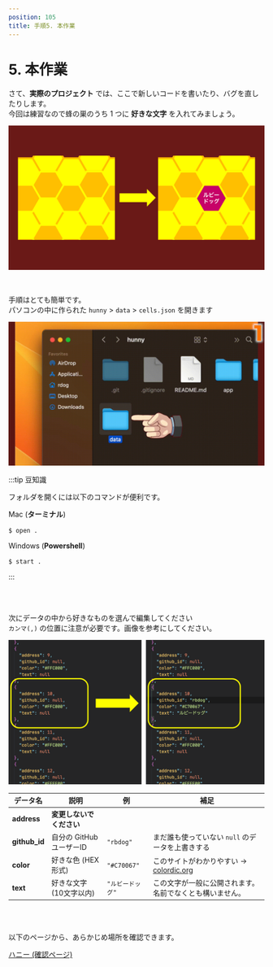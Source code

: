 ```yaml
---
position: 105
title: 手順5. 本作業
---
```


# 5. 本作業

さて、**実際のプロジェクト** では、ここで新しいコードを書いたり、バグを直したりします。  
今回は練習なので蜂の巣のうち 1 つに **好きな文字** を入れてみましょう。

![image](/tutorial/app.png)

<br />

手順はとても簡単です。  
パソコンの中に作られた `hunny` > `data` > `cells.json` を開きます

![gif](/tutorial/folder.gif)

:::tip 豆知識

フォルダを開くには以下のコマンドが便利です。

Mac (**ターミナル**)

```
$ open .
```

Windows (**Powershell**)

```
$ start .
```

:::

<br />

<br />

次にデータの中から好きなものを選んで編集してください  
`カンマ(,)` の位置に注意が必要です。画像を参考にしてください。

![image](/tutorial/cells-json.png)

| データ名      | 説明                     | 例                | 補足                                                                 |
| ------------- | ------------------------ | ----------------- | -------------------------------------------------------------------- |
| **address**   | **変更しないでください** |                   |                                                                      |
| **github_id** | 自分の GitHubユーザーID  | `"rbdog"`         | まだ誰も使っていない `null` のデータを上書きする                     |
| **color**     | 好きな色 (HEX形式)       | `"#C70067"`       | このサイトがわかりやすい → [colordic.org](https://www.colordic.org/) |
| **text**      | 好きな文字 (10文字以内)  | `"ルビードッグ" ` | この文字が一般に公開されます。名前でなくとも構いません。             |

<br />

<br />

以下のページから、あらかじめ場所を確認できます。

<a href="https://hunny-viewer.web.app" class='linkbutton'>ハニー (確認ページ)</a>

